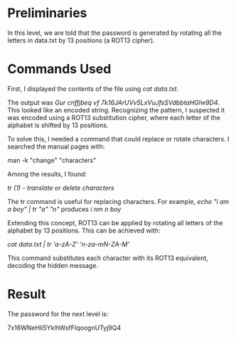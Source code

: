 # Preliminaries

In this level, we are told that the password is generated by rotating all the letters in data.txt by 13 positions (a ROT13 cipher).

# Commands Used

First, I displayed the contents of the file using *cat data.txt*.

The output was *Gur cnffjbeq vf 7k16JArUVv5LxVuJfsSVdbbtaHGlw9D4*.
This looked like an encoded string. Recognizing the pattern, I suspected it was encoded using a ROT13 substitution cipher, where each letter of the alphabet is shifted by 13 positions.

To solve this, I needed a command that could replace or rotate characters. I searched the manual pages with:

man -k "change" "characters"

Among the results, I found:

*tr (1) - translate or delete characters*

The tr command is useful for replacing characters. For example, *echo "i am a boy" | tr "a" "n"* produces *i nm n boy*

Extending this concept, ROT13 can be applied by rotating all letters of the alphabet by 13 positions. This can be achieved with:

*cat data.txt | tr 'a-zA-Z' 'n-za-mN-ZA-M'*

This command substitutes each character with its ROT13 equivalent, decoding the hidden message.

# Result

The password for the next level is:

7x16WNeHIi5YkIhWsfFIqoognUTyj9Q4